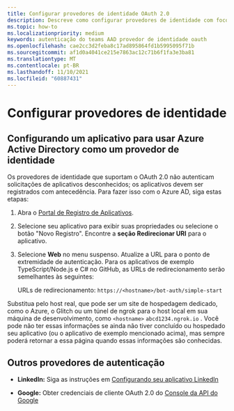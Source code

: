 ```yaml
---
title: Configurar provedores de identidade OAuth 2.0
description: Descreve como configurar provedores de identidade com foco no Azure AD
ms.topic: how-to
ms.localizationpriority: medium
keywords: autenticação do teams AAD provedor de identidade oauth
ms.openlocfilehash: cae2cc3d2feba8c17ad895864fd1b5995095f71b
ms.sourcegitcommit: af1d0a4041ce215e7863ac12c71b6f1fa3e3ba81
ms.translationtype: MT
ms.contentlocale: pt-BR
ms.lasthandoff: 11/10/2021
ms.locfileid: "60887431"
---
```

# <a name="configure-identity-providers"></a>Configurar provedores de identidade

## <a name="configuring-an-application-to-use-azure-active-directory-as-an-identity-provider"></a>Configurando um aplicativo para usar Azure Active Directory como um provedor de identidade

Os provedores de identidade que suportam o OAuth 2.0 não autenticam solicitações de aplicativos desconhecidos; os aplicativos devem ser registrados com antecedência. Para fazer isso com o Azure AD, siga estas etapas:

1. Abra o [Portal de Registro de Aplicativos](https://ms.portal.azure.com/#blade/Microsoft_AAD_RegisteredApps/ApplicationsListBlade).

2. Selecione seu aplicativo para exibir suas propriedades ou selecione o botão "Novo Registro". Encontre a **seção Redirecionar URI** para o aplicativo.

3. Selecione **Web** no menu suspenso. Atualize a URL para o ponto de extremidade de autenticação. Para os aplicativos de exemplo TypeScript/Node.js e C# no GitHub, as URLs de redirecionamento serão semelhantes às seguintes:

    URLs de redirecionamento: `https://<hostname>/bot-auth/simple-start`

Substitua pelo host real, que pode ser um site de hospedagem dedicado, como o Azure, o Glitch ou um túnel de ngrok para o host local em sua máquina de desenvolvimento, como `<hostname>` `abcd1234.ngrok.io` . Você pode não ter essas informações se ainda não tiver concluído ou hospedado seu aplicativo (ou o aplicativo de exemplo mencionado acima), mas sempre poderá retornar a essa página quando essas informações são conhecidas.

## <a name="other-authentication-providers"></a>Outros provedores de autenticação

* **LinkedIn:** Siga as instruções em [Configurando seu aplicativo LinkedIn](/linkedin/talent/apply-with-linkedin)

* **Google:** Obter credenciais de cliente OAuth 2.0 do [Console da API do Google](https://console.developers.google.com/)
